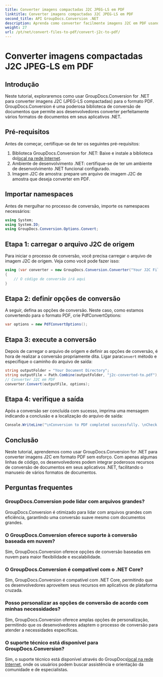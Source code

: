 ```yaml
---
title: Converter imagens compactadas J2C JPEG-LS em PDF
linktitle: Converter imagens compactadas J2C JPEG-LS em PDF
second_title: API GroupDocs.Conversion .NET
description: Aprenda como converter facilmente imagens J2C em PDF usando GroupDocs.Conversion for .NET, agilizando seu processo de manuseio de documentos.
weight: 27
url: /pt/net/convert-files-to-pdf/convert-j2c-to-pdf/
---
```


# Converter imagens compactadas J2C JPEG-LS em PDF

## Introdução
Neste tutorial, exploraremos como usar GroupDocs.Conversion for .NET para converter imagens J2C (JPEG-LS compactadas) para o formato PDF. GroupDocs.Conversion é uma poderosa biblioteca de conversão de documentos que permite aos desenvolvedores converter perfeitamente vários formatos de documentos em seus aplicativos .NET.
## Pré-requisitos
Antes de começar, certifique-se de ter os seguintes pré-requisitos:
1.  Biblioteca GroupDocs.Conversion for .NET: Baixe e instale a biblioteca do[local na rede Internet](https://releases.groupdocs.com/conversion/net/).
2. Ambiente de desenvolvimento .NET: certifique-se de ter um ambiente de desenvolvimento .NET funcional configurado.
3. Imagem J2C de amostra: prepare um arquivo de imagem J2C de amostra que deseja converter em PDF.

## Importar namespaces
Antes de mergulhar no processo de conversão, importe os namespaces necessários:
```csharp
using System;
using System.IO;
using GroupDocs.Conversion.Options.Convert;
```
## Etapa 1: carregar o arquivo J2C de origem
Para iniciar o processo de conversão, você precisa carregar o arquivo de imagem J2C de origem. Veja como você pode fazer isso:
```csharp
using (var converter = new GroupDocs.Conversion.Converter("Your J2C File Path"))
{
    // O código de conversão irá aqui
}
```
## Etapa 2: definir opções de conversão
A seguir, defina as opções de conversão. Neste caso, como estamos convertendo para o formato PDF, crie PdfConvertOptions:
```csharp
var options = new PdfConvertOptions();
```
## Etapa 3: execute a conversão
 Depois de carregar o arquivo de origem e definir as opções de conversão, é hora de realizar a conversão propriamente dita. Ligar para`Convert` método e especifique o caminho do arquivo de saída:
```csharp
string outputFolder = "Your Document Directory";
string outputFile = Path.Combine(outputFolder, "j2c-converted-to.pdf");
// Converter J2C em PDF
converter.Convert(outputFile, options);
```
## Etapa 4: verifique a saída
Após a conversão ser concluída com sucesso, imprima uma mensagem indicando a conclusão e a localização do arquivo de saída:
```csharp
Console.WriteLine("\nConversion to PDF completed successfully. \nCheck output in {0}", outputFolder);
```

## Conclusão
Neste tutorial, aprendemos como usar GroupDocs.Conversion for .NET para converter imagens J2C em formato PDF sem esforço. Com apenas algumas linhas de código, os desenvolvedores podem integrar poderosos recursos de conversão de documentos em seus aplicativos .NET, facilitando o manuseio de vários formatos de documentos.
## Perguntas frequentes
### GroupDocs.Conversion pode lidar com arquivos grandes?
GroupDocs.Conversion é otimizado para lidar com arquivos grandes com eficiência, garantindo uma conversão suave mesmo com documentos grandes.
### O GroupDocs.Conversion oferece suporte à conversão baseada em nuvem?
Sim, GroupDocs.Conversion oferece opções de conversão baseadas em nuvem para maior flexibilidade e escalabilidade.
### O GroupDocs.Conversion é compatível com o .NET Core?
Sim, GroupDocs.Conversion é compatível com .NET Core, permitindo que os desenvolvedores aproveitem seus recursos em aplicativos de plataforma cruzada.
### Posso personalizar as opções de conversão de acordo com minhas necessidades?
Sim, GroupDocs.Conversion oferece amplas opções de personalização, permitindo que os desenvolvedores adaptem o processo de conversão para atender a necessidades específicas.
### O suporte técnico está disponível para GroupDocs.Conversion?
Sim, o suporte técnico está disponível através do GroupDocs[local na rede Internet](https://forum.groupdocs.com/c/conversion/11), onde os usuários podem buscar assistência e orientação da comunidade e de especialistas.